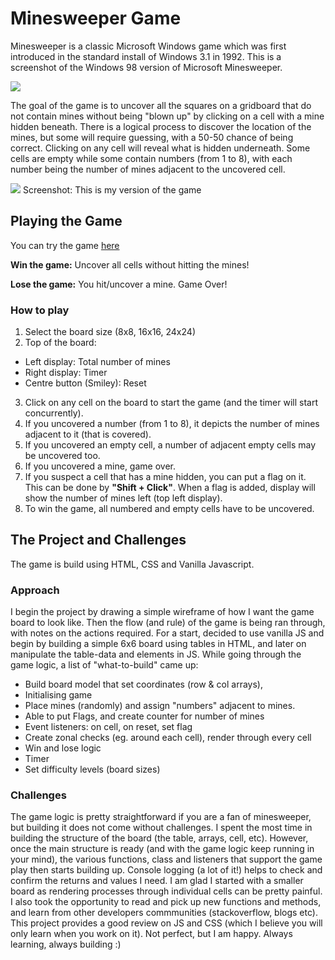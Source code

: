 # Minesweeper Game
Minesweeper is a classic Microsoft Windows game which was first introduced in the standard install of Windows 3.1 in 1992. This is a screenshot of the Windows 98 version of Microsoft Minesweeper.

<img src="https://szeyong.github.io/project1/images/win98version-minesweeper.png">

The goal of the game is to uncover all the squares on a gridboard that do not contain mines without being "blown up" by clicking on a cell with a mine hidden beneath. There is a logical process to discover the location of the mines, but some will require guessing, with a 50-50 chance of being correct. Clicking on any cell will reveal what is hidden underneath. Some cells are empty while some contain numbers (from 1 to 8), with each number being the number of mines adjacent to the uncovered cell.



<img src="https://szeyong.github.io/project1/images/project1_screenshot.png">
Screenshot: This is my version of the game


## Playing the Game

You can try the game [here](https://szeyong.github.io/project1/index.html)

**Win the game:** Uncover all cells without hitting the mines!

**Lose the game:** You hit/uncover a mine. Game Over!

### How to play
1. Select the board size (8x8, 16x16, 24x24)
2. Top of the board:
- Left display: Total number of mines
- Right display: Timer
- Centre button (Smiley): Reset
3. Click on any cell on the board to start the game (and the timer will start concurrently).
5. If you uncovered a number (from 1 to 8), it depicts the number of mines adjacent to it (that is covered).
7. If you uncovered an empty cell, a number of adjacent empty cells may be uncovered too.
8. If you uncovered a mine, game over.
9. If you suspect a cell that has a mine hidden, you can put a flag on it. This can be done by **"Shift + Click"**. When a flag is added, display will show the number of mines left (top left display).
10. To win the game, all numbered and empty cells have to be uncovered.

## The Project and Challenges

The game is build using HTML, CSS and Vanilla Javascript. 

### Approach

I begin the project by drawing a simple wireframe of how I want the game board to look like. Then the flow (and rule) of the game is being ran through, with notes on the actions required. For a start, decided to use vanilla JS and begin by building a simple 6x6 board using tables in HTML, and later on manipulate the table-data and elements in JS. While going through the game logic, a list of "what-to-build" came up:

- Build board model that set coordinates (row & col arrays),
- Initialising game
- Place mines (randomly) and assign "numbers" adjacent to mines.
- Able to put Flags, and create counter for number of mines
- Event listeners: on cell, on reset, set flag
- Create zonal checks (eg. around each cell), render through every cell
- Win and lose logic
- Timer
- Set difficulty levels (board sizes)


### Challenges

The game logic is pretty straightforward if you are a fan of minesweeper, but building it does not come without challenges. I spent the most time in building the structure of the board (the table, arrays, cell, etc). However, once the main structure is ready (and with the game logic keep running in your mind), the various functions, class and listeners that support the game play then starts building up. Console logging (a lot of it!) helps to check and confirm the returns and values I need. I am glad I started with a smaller board as rendering processes through individual cells can be pretty painful. I also took the opportunity to read and pick up new functions and methods, and learn from other developers commmunities (stackoverflow, blogs etc). This project provides a good review on JS and CSS (which I believe you will only learn when you work on it). Not perfect, but I am happy. Always learning, always building :)




